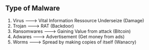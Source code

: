 ## Type of Malware

1. Virus                      ---> Vital Information Ressource Underseize (Damage)
2. Trojan                    ---> RAT (Backdoor)
3. Ransomwares       ---> Gaining Value from attack (Bitcoin)
4. Adwares                ---> Advertisement (Get money from ads)
5. Worms                   ---> Spread by making copies of itself (Wanacry)
